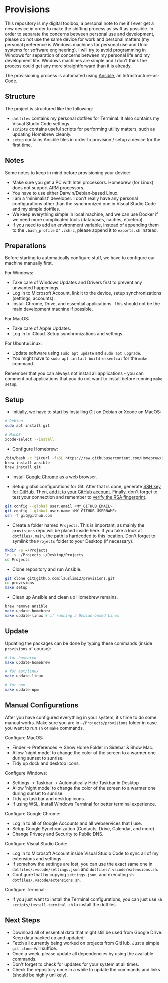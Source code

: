 # Provisions

This repository is my digital toolbox, a personal note to me if I ever get a new device in order to make the shifting process as swift as possible. In order to separate the concerns between personal use and development, please do not use the same device for work and personal matters (my personal preference is Windows machines for personal use and Unix systems for software engineering). I will try to avoid programming in Windows for separation of concerns between my personal life and my development life. Windows machines are simple and I don't think the process could get any more straightforward than it is already.

The provisioning process is automated using [Ansible](https://www.ansible.com/), an Infrastructure-as-Code.

## Structure

The project is structured like the following:

- `dotfiles` contains my personal dotfiles for Terminal. It also contains my Visual Studio Code settings.
- `scripts` contains useful scripts for performing utility matters, such as updating Homebrew cleanly.
- `setup` contains Ansible files in order to provision / setup a device for the first time.

## Notes

Some notes to keep in mind before provisioning your device:

- Make sure you get a PC with Intel processors. Homebrew (for Linux) does not support ARM processors.
- You have to use either Darwin/Debian-based Linux.
- I am a 'minimalist' developer. I don't really have any personal configurations other than the synchronized one in Visual Studio Code and my simple dotfiles.
- We keep everything simple in local machine, and we can use Docker if we need more complicated tools (databases, caches, etcetera).
- If you need to add an environment variable, instead of appending them to the `.bash_profile` or `.zshrc`, please append it to `exports.sh` instead.

## Preparations

Before starting to automatically configure stuff, we have to configure our machine manually first.

For Windows:

- Take care of Windows Updates and Drivers first to prevent any unwanted happenings.
- Log in to Microsoft Account, link it to the device, setup synchronizations (settings, accounts).
- Install Chrome, Drive, and essential applications. This should not be the main development machine if possible.

For MacOS:

- Take care of Apple Updates.
- Log in to iCloud. Setup synchronizations and settings.

For Ubuntu/Linux:

- Update software using `sudo apt update` and `sudo apt upgrade`.
- You might have to `sudo apt install build-essential` for the `make` command.

Remember that you can always not install all applications - you can comment out applications that you do not want to install before running `make setup`.

## Setup

- Initially, we have to start by installing Git on Debian or Xcode on MacOS:

```bash
# Debian
sudo apt install git

# MacOS
xcode-select --install
```

- Configure Homebrew:

```bash
/bin/bash -c "$(curl -fsSL https://raw.githubusercontent.com/Homebrew/install/HEAD/install.sh)"
brew install ansible
brew install git
```

- Install [Google Chrome](https://www.google.com/chrome/) as a web browser.

- Setup global configurations for Git. After that is done, generate [SSH key for GitHub](https://docs.github.com/en/github/authenticating-to-github/connecting-to-github-with-ssh/generating-a-new-ssh-key-and-adding-it-to-the-ssh-agent). Then, [add it to your GitHub account](https://docs.github.com/en/github/authenticating-to-github/connecting-to-github-with-ssh/adding-a-new-ssh-key-to-your-github-account). Finally, don't forget to test your connection and remember to [verify the RSA fingerprint](https://docs.github.com/en/github/authenticating-to-github/connecting-to-github-with-ssh/testing-your-ssh-connection).

```bash
git config --global user.email <MY_GITHUB_EMAIL>
git config --global user.name <MY_GITHUB_USERNAME>
ssh -T git@github.com
```

- Create a folder named `Projects`. This is important, as mainly the `provisions` repo will be placed inside here. If you take a look at `dotfiles/.main`, the path is hardcoded to this location. Don't forget to symlink the `Projects` folder to your Desktop (if necessary).

```bash
mkdir -p ~/Projects
ln -s ~/Projects ~/Desktop/Projects
cd Projects
```

- Clone repository and run Ansible.

```bash
git clone git@github.com:lauslim12/provisions.git
cd provisions
make setup
```

- Clean up Ansible and clean up Homebrew remains.

```bash
brew remove ansible
make update-homebrew
make update-linux # if running a Debian-based Linux
```

## Update

Updating the packages can be done by typing these commands (inside `provisions` of course):

```bash
# for homebrew
make update-homebrew

# for apt/linux
make update-linux

# for npm
make update-npm
```

## Manual Configurations

After you have configured everything in your system, it's time to do some manual works. Make sure you are in `~/Projects/provisions` folder in case you want to run `sh` or `make` commands.

Configure MacOS:

- Finder -> Preferences -> Show Home Folder in Sidebar & Show Mac.
- Allow 'night mode' to change the color of the screen to a warmer one during sunset to sunrise.
- Tidy up dock and desktop icons.

Configure Windows:

- Settings -> Taskbar -> Automatically Hide Taskbar in Desktop
- Allow 'night mode' to change the color of the screen to a warmer one during sunset to sunrise.
- Tidy up taskbar and desktop icons.
- If using WSL, install Windows Terminal for better terminal experience.

Configure Google Chrome:

- Log in to all of Google Accounts and all webservices that I use.
- Setup Google Synchronization (Contacts, Drive, Calendar, and more).
- Change Privacy and Security to Public DNS.

Configure Visual Studio Code:

- Log in to Microsoft Account inside Visual Studio Code to sync all of my extensions and settings.
- If somehow the settings are lost, you can use the exact same one in `dotfiles/.vscode/settings.json` and `dotfiles/.vscode/extensions.sh`.
- Configure that by copying `settings.json`, and executing `sh dotfiles/.vscode/extensions.sh`.

Configure Terminal:

- If you just want to install the Terminal configurations, you can just use `sh scripts/install-terminal.sh` to install the dotfiles.

## Next Steps

- Download all of essential data that might still be used from Google Drive. Keep data backed up and updated!
- Fetch all currently being worked on projects from GitHub. Just a simple `git clone` will suffice.
- Once a week, please update all dependencies by using the available commands.
- Don't forget to check for updates for your system at all times.
- Check the repository once in a while to update the commands and links (should be highly unlikely).
